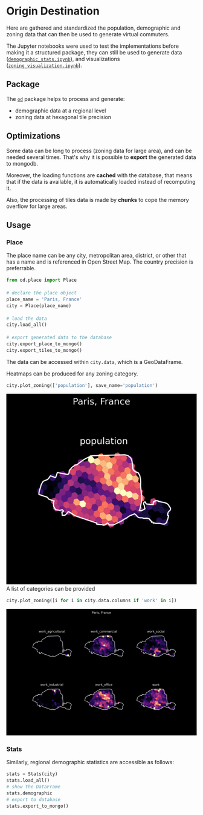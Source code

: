 # Origin Destination 
Here are gathered and standardized the population, demographic and zoning data that can then be used to generate virtual commuters.

The Jupyter notebooks were used to test the implementations before making it a structured package, they can still be used to generate data ([`demographic_stats.ipynb`](./demographic_stats.ipynb)), and  visualizations ([`zoning_visualization.ipynb`](./zoning_visualization.ipynb)).  

## Package
The [`od`](./od/) package helps to process and generate:
- demographic data at a regional level 
- zoning data at hexagonal tile precision

## Optimizations
Some data can be long to process (zoning data for large area), and can be needed several times. That's why it is possible to **export** the generated data to mongodb.  

Moreover, the loading functions are **cached** with the database, that means that if the data is available, it is automatically loaded instead of recomputing it.  

Also, the processing of tiles data is made by **chunks** to cope the memory overflow for large areas.

## Usage
### Place  

The place name can be any city, metropolitan area, district, or other that has a name and is referenced in Open Street Map. The country precision is preferrable.
```python
from od.place import Place

# declare the place object
place_name = 'Paris, France' 
city = Place(place_name)

# load the data
city.load_all()

# export generated data to the database
city.export_place_to_mongo()
city.export_tiles_to_mongo()
```
The data can be accessed within `city.data`, which is a GeoDataFrame.  

Heatmaps can be produced for any zoning category. 
```python
city.plot_zoning(['population'], save_name='population')
```
![](../data/visualization/zoning/population_Paris.png)
A list of categories can be provided
```python
city.plot_zoning([i for i in city.data.columns if 'work' in i])
```
![](../data/visualization/zoning/work_types_Paris.png)

### Stats
Similarly, regional demographic statistics are accessible as follows:

```python
stats = Stats(city)
stats.load_all()
# show the DataFrame
stats.demographic
# export to database
stats.export_to_mongo()
```